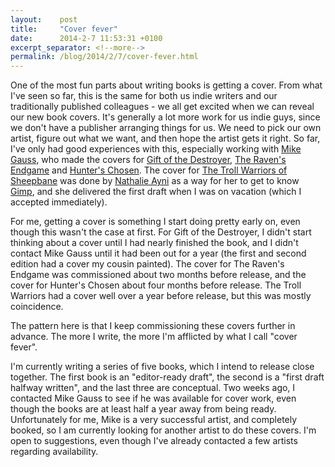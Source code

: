 ```yaml
---
layout:    post
title:     "Cover fever"
date:      2014-2-7 11:53:31 +0100
excerpt_separator: <!--more-->
permalink: /blog/2014/2/7/cover-fever.html
---
```


One of the most fun parts about writing books is getting a cover. From what I've seen so far, this is the same for both us indie writers and our traditionally published colleagues - we all get excited when we can reveal our new book covers. It's generally a lot more work for us indie guys, since we don't have a publisher arranging things for us. We need to pick our own artist, figure out what we want, and then hope the artist gets it right. So far, I've only had good experiences with this, especially working with [Mike Gauss](http://www.helmuttt.deviantart.com/), who made the covers for [Gift of the Destroyer](http://www.jeroensteenbeeke), [The Raven's Endgame](https://www.jeroensteenbeeke.nl/ravens-endgame/) and [Hunter's Chosen](https://www.jeroensteenbeeke.nl/hunters-chosen/). The cover for [The Troll Warriors of Sheepbane](https://www.jeroensteenbeeke.nl/troll-warriors-sheepbane/) was done by [Nathalie Ayni](http://nathalieaynie.com/) as a way for her to get to know [Gimp](http://www.gimp.org/), and she delivered the first draft when I was on vacation (which I accepted immediately).

<!--more-->
For me, getting a cover is something I start doing pretty early on, even though this wasn't the case at first. For Gift of the Destroyer, I didn't start thinking about a cover until I had nearly finished the book, and I didn't contact Mike Gauss until it had been out for a year (the first and second edition had a cover my cousin painted). The cover for The Raven's Endgame was commissioned about two months before release, and the cover for Hunter's Chosen about four months before release. The Troll Warriors had a cover well over a year before release, but this was mostly coincidence.

The pattern here is that I keep commissioning these covers further in advance. The more I write, the more I'm afflicted by what I call &quot;cover fever&quot;.

I'm currently writing a series of five books, which I intend to release close together. The first book is an &quot;editor-ready draft&quot;, the second is a &quot;first draft halfway written&quot;, and the last three are conceptual. Two weeks ago, I contacted Mike Gauss to see if he was available for cover work, even though the books are at least half a year away from being ready. Unfortunately for me, Mike is a very successful artist, and completely booked, so I am currently looking for another artist to do these covers. I'm open to suggestions, even though I've already contacted a few artists regarding availability.